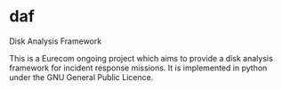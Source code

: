 # daf
Disk Analysis Framework

This is a Eurecom ongoing project which aims to provide a disk analysis framework for incident response missions. It is implemented in python under the GNU General Public Licence.

